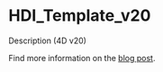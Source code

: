 # HDI_Template_v20

Description (4D v20)

Find more information on the [blog post](https://blog.4d.com/).
